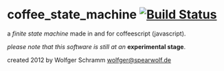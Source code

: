 # coffee_state_machine [![Build Status](https://secure.travis-ci.org/spearwolf/coffee_state_machine.png "Build Status")](http://travis-ci.org/spearwolf/coffee_state_machine)

a _finite state machine_ made in and for coffeescript (javascript).

_please note that this software is still at an_ __experimental stage__.

created 2012 by Wolfger Schramm <wolfger@spearwolf.de>
